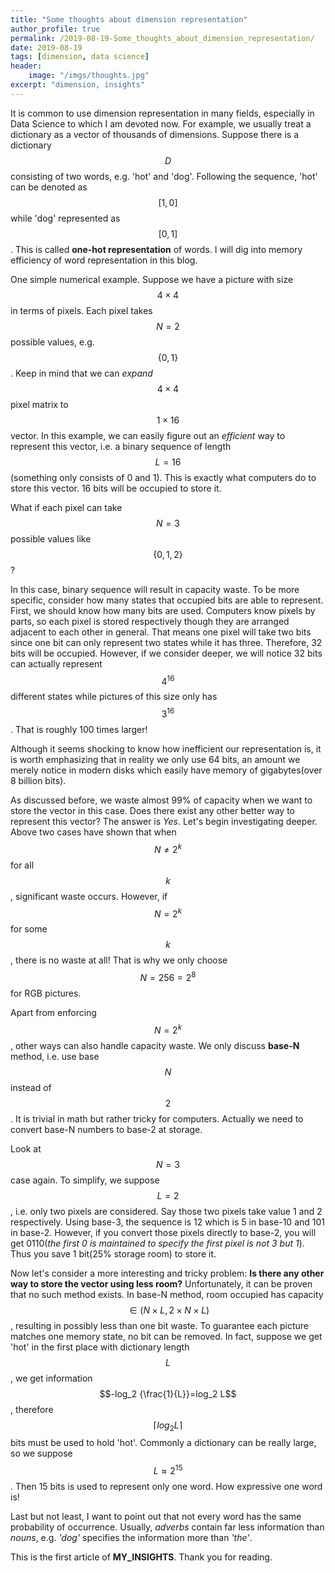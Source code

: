 ```yaml
---
title: "Some thoughts about dimension representation"
author_profile: true
permalink: /2019-08-19-Some_thoughts_about_dimension_representation/
date: 2019-08-19
tags: [dimension, data science]
header:
    image: "/imgs/thoughts.jpg"
excerpt: "dimension, insights"
---
```


It is common to use dimension representation in many fields, especially in Data Science to which I am devoted now. For example, we usually treat a dictionary as a vector of thousands of dimensions. Suppose there is a dictionary $$D$$ consisting of two words, e.g. 'hot' and 'dog'. Following the sequence, 'hot' can be denoted as $$[1,0]$$ while 'dog' represented as $$[0,1]$$. This is called **one-hot representation** of words. I will dig into memory efficiency of word representation in this blog.

One simple numerical example. Suppose we have a  picture with size $$4\times 4 $$ in terms of pixels. Each pixel takes $$N = 2$$ possible values, e.g. $$\{0,1\}$$. Keep in mind that we can *expand* $$4 \times 4$$ pixel matrix to $$1 \times 16$$ vector. In this example, we can easily figure out an *efficient* way to represent this vector, i.e. a binary sequence of length $$L=16$$(something only consists of 0 and 1). This is exactly what computers do to store this vector. 16 bits will be occupied to store it.

What if each pixel can take $$N=3$$ possible values like $$\{0,1,2\}$$?

In this case, binary sequence will result in capacity waste. To be more specific, consider how many states that occupied bits are able to represent. First, we should know how many bits are used. Computers know pixels by parts, so each pixel is stored respectively though they are arranged adjacent to each other in general. That means one pixel will take two bits since one bit can only represent two states while it has three. Therefore, 32 bits will be occupied. However, if we consider deeper, we will notice 32 bits can actually represent $$4^{16}$$ different states while pictures of this size only has $$3^{16}$$. That is roughly 100 times larger!

Although it seems shocking to know how inefficient our representation is, it is worth emphasizing that in reality we only use 64 bits, an amount we merely notice in modern disks which easily have memory of gigabytes(over 8 billion bits).

As discussed before, we waste almost 99% of capacity when we want to store the vector in this case. Does there exist any other better way to represent this vector? The answer is *Yes*. Let's begin investigating deeper. Above two cases have shown that when $$N\ne 2^k$$ for all $$k$$, significant waste occurs. However, if $$N=2^k$$ for some $$k$$, there is no waste at all!
That is why we only choose $$N=256=2^8$$ for RGB pictures.

Apart from enforcing $$N=2^k$$, other ways can also handle capacity waste. We only discuss **base-N** method, i.e. use base $$N$$ instead of $$2$$. It is trivial in math but rather tricky for computers. Actually we need to convert base-N numbers to base-2 at storage.

Look at $$N=3$$ case again. To simplify, we suppose $$L=2$$, i.e. only two pixels are considered. Say those two pixels take value 1 and 2 respectively. Using base-3, the sequence is 12 which is 5 in base-10 and 101 in base-2. However, if you convert those pixels directly to base-2, you will get 0110(*the first 0 is maintained to specify the first pixel is not 3 but 1*). Thus you save 1 bit(25% storage room) to store it.

Now let's consider a more interesting and tricky problem: **Is there any other way to store the vector using less room?** Unfortunately, it can be proven that no such method exists. In base-N method, room occupied has capacity $$\in (N\times L, 2\times N\times L)$$, resulting in possibly less than one bit waste. To guarantee each picture matches one memory state, no bit can be removed. In fact, suppose we get 'hot' in the first place with dictionary length $$L$$, we get information $$-log_2 {\frac{1}{L}}=log_2 L$$, therefore $$\lceil log_2 L \rceil$$ bits must be used to hold 'hot'. Commonly a dictionary can be really large, so we suppose $$L\approx 2^{15}$$. Then 15 bits is used to represent only one word. How expressive one word is!

Last but not least, I want to point out that not every word has the same probability of occurrence. Usually, *adverbs* contain far less information than *nouns*, e.g. *'dog'* specifies the information more than *'the'*.

This is the first article of **MY_INSIGHTS**. Thank you for reading.
